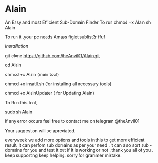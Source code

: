 # Alain
An Easy and most Efficient Sub-Domain Finder
To run
chmod  +x Alain
sh Alain



 To run it ,your pc needs 
 Amass
 figlet
 sublist3r
 ffuf
 
*Installlation*
 
 git clone https://github.com/theAnvil01/Alain.git
 
 cd Alain
 
 chmod +x Alain (main tool)
 
 chmod +x insatll.sh (for  installing all necessary tools)
 
 chmod +x AlainUpdater ( for Updating Alain)
 
 To Run this tool, 
 
 sudo sh Alain  
   
   if any error occurs feel free to contact me on telegram @theAnvil01 
   
   Your suggestion will be apreciated.

everyweek we add more options and tools in this to get more efficient result.
it can perfom sub domains as per your need .
it can also sort sub -domains for you and test it out if it is working or not
.
thank you all of you .
keep supporting keep helping. 
sorry for grammer mistake.
